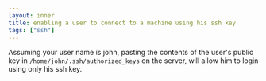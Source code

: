 ```yaml
---
layout: inner
title: enabling a user to connect to a machine using his ssh key
tags: ["ssh"]
---
```

Assuming your user name is john, pasting the contents of the user's public key
in `/home/john/.ssh/authorized_keys` on the server, will allow him to login using only his
ssh key.
